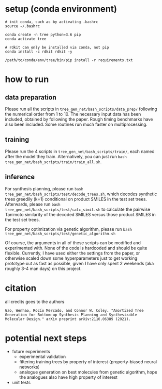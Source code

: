 # setup (conda environment)
```
# init conda, such as by activating .bashrc
source ~/.bashrc

conda create -n tree python=3.6 pip
conda activate tree

# rdkit can only be installed via conda, not pip
conda install -c rdkit rdkit -y

/path/to/conda/env/tree/bin/pip install -r requirements.txt
```

# how to run
## data preparation
Please run all the scripts in `tree_gen_net/bash_scripts/data_prep/` following the numerical order from 1 to 10. The necessary input data has been included, obtained by following the paper. Rough timing benchmarks have also been included. Some routines run much faster on multiprocessing.

## training
Please run the 4 scripts in `tree_gen_net/bash_scripts/train/`, each named after the model they train. Alternatively, you can just run `bash tree_gen_net/bash_scripts/train/train_all.sh`.

## inference
For synthesis planning, please run `bash tree_gen_net/bash_scripts/test/decode_trees.sh`, which decodes synthetic trees greedily (k=1) conditional on product SMILES in the test set trees. Afterwards, please run `bash tree_gen_net/bash_scripts/test/calc_simil.sh` to calculate the pairwise Tanimoto similarity of the decoded SMILES versus those product SMILES in the test set trees.

For property optimization via genetic algorithm, please run `bash tree_gen_net/bash_scripts/test/genetic_algorithm.sh`

Of course, the arguments in all of these scripts can be modified and experimented with. None of the code is hardcoded and should be quite flexible. Currently, I have used either the settings from the paper, or otherwise scaled down some hyperparameters just to get working prototype out as fast as possible, given I have only spent 2 weekends (aka roughly 3-4 man days) on this project.

# citation
all credits goes to the authors
```
Gao, Wenhao, Rocío Mercado, and Connor W. Coley. "Amortized Tree Generation for Bottom-up Synthesis Planning and Synthesizable Molecular Design." arXiv preprint arXiv:2110.06389 (2021).
```

# potential next steps
- future experiments
    - experimental validation
    - filtering training trees by property of interest (property-biased neural networks)
    - analogue generation on best molecules from genetic algorithm, hope the analogues also have high property of interest
- unit tests
